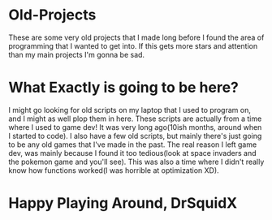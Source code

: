 # Old-Projects
These are some very old projects that I made long before I found the area of programming that I wanted to get into. If this gets more stars and attention than my main projects I'm gonna be sad.

# What Exactly is going to be here?
I might go looking for old scripts on my laptop that I used to program on, and I might as well plop them in here. These scripts are actually from a time where I used to game dev! It was very long ago(10ish months, around when I started to code). I also have a few old scripts, but mainly there's just going to be any old games that I've made in the past. The real reason I left game dev, was mainly because I found it too tedious(look at space invaders and the pokemon game and you'll see). This was also a time where I didn't really know how functions worked(I was horrible at optimization XD). 

# Happy Playing Around, DrSquidX
